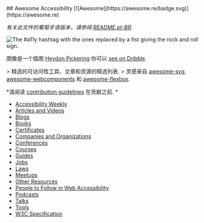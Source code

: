 <div class="github-widget" data-repo="brunopulis/awesome-a11y"></div>
<script async src="https://pagead2.googlesyndication.com/pagead/js/adsbygoogle.js"></script><ins class="adsbygoogle" style="display:block" data-ad-client="ca-pub-6890694312814945" data-ad-slot="5473692530" data-ad-format="auto"  data-full-width-responsive="true"></ins><script>(adsbygoogle = window.adsbygoogle || []).push({});</script>
## Awesome Accessibility [![Awesome](https://awesome.re/badge.svg)](https://awesome.re)

*有关此文件的葡萄牙语版本，请参阅 [README.pt-BR](https://github.com/brunopulis/awesome-a11y/blob/master/README-pt-br.md).*

![The #a11y hashtag with the ones replaced by a fist giving the rock and roll sign.](https://user-images.githubusercontent.com/1204692/30697506-9fd3020c-9eb5-11e7-95ca-a6c56785dd66.png)

图像是一个插图 [Heydon Pickering](http://www.heydonworks.com/) 你可以 [see on Dribble](https://dribbble.com/shots/2121794-rock-n-roll-a11y).

&gt; 精选的可访问性工具、文章和资源的精选列表.
&gt; 灵感来自 [awesome-svg](https://github.com/willianjusten/awesome-svg), [awesome-webcomponents](https://github.com/obetomuniz/awesome-webcomponents) 和 [awesome-flexbox](https://github.com/afonsopacifer/awesome-flexbox).

*请阅读 [contribution guidelines](https://github.com/brunopulis/awesome-a11y/blob/master/CONTRIBUTING.md) 在贡献之前. *


- [Accessibility Weekly](https://github.com/brunopulis/awesome-a11y/blob/master/topics/newsletter.md)
- [Articles and Videos](https://github.com/brunopulis/awesome-a11y/blob/master/topics/articles-and-videos.md)
- [Blogs](https://github.com/brunopulis/awesome-a11y/blob/master/topics/blogs.md)
- [Books](https://github.com/brunopulis/awesome-a11y/blob/master/topics/books.md)
- [Certificates](https://github.com/brunopulis/awesome-a11y/blob/master/topics/certificates.md)
- [Companies and Organizations](https://github.com/brunopulis/awesome-a11y/blob/master/topics/companies-and-organizations.md)
- [Conferences](https://github.com/brunopulis/awesome-a11y/blob/master/topics/conferences.md)
- [Courses](https://github.com/brunopulis/awesome-a11y/blob/master/topics/courses.md)
- [Guides](https://github.com/brunopulis/awesome-a11y/blob/master/topics/guides.md)
- [Jobs](https://github.com/brunopulis/awesome-a11y/blob/master/topics/jobs.md)
- [Laws](https://github.com/brunopulis/awesome-a11y/blob/master/topics/laws.md)
- [Meetups](https://github.com/brunopulis/awesome-a11y/blob/master/topics/meetups.md)
- [Other Resources](https://github.com/brunopulis/awesome-a11y/blob/master/topics/other-resources.md)
- [People to Follow in Web Accessibility](https://github.com/brunopulis/awesome-a11y/blob/master/topics/people.md)
- [Podcasts](https://github.com/brunopulis/awesome-a11y/blob/master/topics/podcasts.md)
- [Talks](https://github.com/brunopulis/awesome-a11y/blob/master/topics/talks.md)
- [Tools](https://github.com/brunopulis/awesome-a11y/blob/master/topics/tools.md)
- [W3C Specification](https://github.com/brunopulis/awesome-a11y/blob/master/topics/specification.md)
